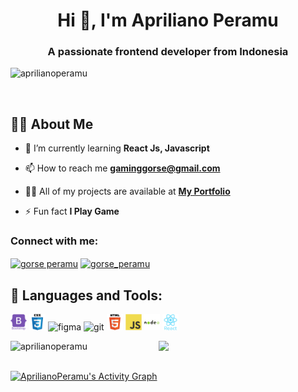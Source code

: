 <h1 align="center">Hi 👋, I'm Apriliano Peramu</h1>
<h3 align="center">A passionate frontend developer from Indonesia</h3>

<p align="left"> <img src="https://komarev.com/ghpvc/?username=aprilianoperamu&label=Profile%20views&color=0e75b6&style=flat" alt="aprilianoperamu" /> </p>

<p align="left"> <a href="https://twitter.com/" target="blank"><img src="https://img.shields.io/twitter/follow/?logo=twitter&style=for-the-badge" alt="" /></a> </p>

## 🙋‍♂️ About Me

- 🌱 I’m currently learning **React Js, Javascript**

- 📫 How to reach me **gaminggorse@gmail.com**

- 👨‍💻 All of my projects are available at **[My Portfolio](https://gorse-react-porto.netlify.app/)**

- ⚡ Fun fact **I Play Game**

<h3 align="left">Connect with me:</h3>
<p align="left" width="27%">
<a href="https://fb.com/gorse peramu" target="blank"><img align="center" src="https://raw.githubusercontent.com/rahuldkjain/github-profile-readme-generator/master/src/images/icons/Social/facebook.svg" alt="gorse peramu" height="30" width="40" /></a>
<a href="https://instagram.com/gorse_peramu" target="blank"><img align="center" src="https://raw.githubusercontent.com/rahuldkjain/github-profile-readme-generator/master/src/images/icons/Social/instagram.svg" alt="gorse_peramu" height="30" width="40" /></a>
</p>


## 🚀 Languages and Tools:

<p align="left"> 
<img src="https://raw.githubusercontent.com/devicons/devicon/master/icons/bootstrap/bootstrap-plain-wordmark.svg" alt="bootstrap" width="26px"/> 
<img src="https://raw.githubusercontent.com/devicons/devicon/master/icons/css3/css3-original-wordmark.svg" alt="css3" width="26px"/>
<img src="https://www.vectorlogo.zone/logos/figma/figma-icon.svg" alt="figma" width="26px"/>
<img src="https://www.vectorlogo.zone/logos/git-scm/git-scm-icon.svg" alt="git" width="26px"/>
<img src="https://raw.githubusercontent.com/devicons/devicon/master/icons/html5/html5-original-wordmark.svg" alt="html5" width="26px"/>
<img src="https://raw.githubusercontent.com/devicons/devicon/master/icons/javascript/javascript-original.svg" alt="javascript" width="26px"/>
<img src="https://raw.githubusercontent.com/devicons/devicon/master/icons/nodejs/nodejs-original-wordmark.svg" alt="nodejs" width="26px"/>
<img src="https://raw.githubusercontent.com/devicons/devicon/master/icons/react/react-original-wordmark.svg" alt="react" width="26px"/>
</p>

<p><img align="left" width="47%" src="https://github-readme-stats.vercel.app/api/top-langs?username=aprilianoperamu&show_icons=true&locale=en&layout=compact&theme=tokyonight" alt="aprilianoperamu" /></p>

<img align="left" width="47%" src="https://github-readme-stats.vercel.app/api?username=AprilianoPeramu&show_icons=true&theme=tokyonight"/>


<br/>
<br/>

<a href="https://github.com/AprilianoPereamu/github-readme-activity-graph"><img alt="AprilianoPeramu's Activity Graph" src="https://activity-graph.herokuapp.com/graph?username=AprilianoPeramu&bg_color=0D1117&color=5BCDEC&line=5BCDEC&point=FFFFFF&hide_border=true" /></a>

<br/>
<br/>
